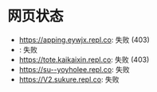 # 网页状态
- https://apping.eywjx.repl.co: 失败 (403)
- : 失败
- https://tote.kaikaixin.repl.co: 失败 (403)
- https://su--yoyholee.repl.co: 失败
- https://V2.sukure.repl.co: 失败
